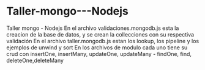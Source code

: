 # Taller-mongo---Nodejs
Taller mongo - Nodejs
En el archivo validaciones.mongodb.js esta la creacion de la base de datos, y se crean la collecciones con su respectiva validación
En el archivo taller.mongodb.js estan los lookup, los pipeline y los ejemplos de unwind y sort
En los archivos de modulo cada uno tiene su crud con insertOne, insertMany, updateOne, updateMany - findOne, find, deleteOne,deleteMany
